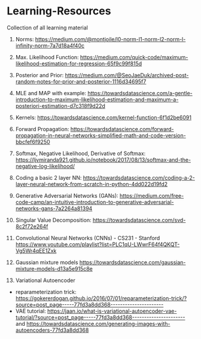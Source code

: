 # Learning-Resources
Collection of all learning material


1. Norms: https://medium.com/@montjoile/l0-norm-l1-norm-l2-norm-l-infinity-norm-7a7d18a4f40c

2. Max. Likelihood Function: https://medium.com/quick-code/maximum-likelihood-estimation-for-regression-65f9c99f815d

3. Posterior and Prior: https://medium.com/@SeoJaeDuk/archived-post-random-notes-for-prior-and-posterior-1116d34695f7

4. MLE and MAP with example:
https://towardsdatascience.com/a-gentle-introduction-to-maximum-likelihood-estimation-and-maximum-a-posteriori-estimation-d7c318f9d22d

5. Kernels: https://towardsdatascience.com/kernel-function-6f1d2be6091

6. Forward Propagation: https://towardsdatascience.com/forward-propagation-in-neural-networks-simplified-math-and-code-version-bbcfef6f9250

7. Softmax, Negative Likelihood, Derivative of Softmax: https://ljvmiranda921.github.io/notebook/2017/08/13/softmax-and-the-negative-log-likelihood/

8. Coding a basic 2 layer NN: https://towardsdatascience.com/coding-a-2-layer-neural-network-from-scratch-in-python-4dd022d19fd2

9. Generative Adversarial Networks (GANs): https://medium.com/free-code-camp/an-intuitive-introduction-to-generative-adversarial-networks-gans-7a2264a81394

10. Singular Value Decomposition: https://towardsdatascience.com/svd-8c2f72e264f

11. Convolutional Neural Networks (CNNs) - CS231 - Stanford
https://www.youtube.com/playlist?list=PLC1qU-LWwrF64f4QKQT-Vg5Wr4qEE1Zxk

12. Gaussian mixture models
https://towardsdatascience.com/gaussian-mixture-models-d13a5e915c8e

13. Variational Autoencoder
 - reparameterization trick: https://gokererdogan.github.io/2016/07/01/reparameterization-trick/?source=post_page-----77fd3a8dd368----------------------
 - VAE tutorial: https://jaan.io/what-is-variational-autoencoder-vae-tutorial/?source=post_page-----77fd3a8dd368----------------------
 and
 https://towardsdatascience.com/generating-images-with-autoencoders-77fd3a8dd368
